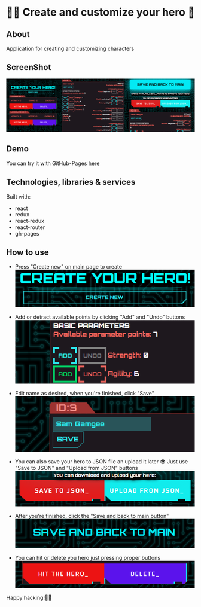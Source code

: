 # 🐱‍💻 Create and customize your hero 🤖

## About

Application for creating and customizing characters

## ScreenShot

![](./screenshots/screenshotMain.png)

## Demo

You can try it with GitHub-Pages
[here](https://foxcaulfield.github.io/create-your-hero/)

## Technologies, libraries & services

Built with:

- react
- redux
- react-redux
- react-router
- gh-pages

## How to use

- Press "Create new" on main page to create
  ![](./screenshots/screenshotCreate.png)

- Add or detract available points by clicking "Add" and "Undo" buttons
  ![](./screenshots/screenshotAdd.png)

- Edit name as desired, when you're finished, click "Save"
  ![](./screenshots/screenshotName.png)

- You can also save your hero to JSON file an upload it later 😎 Just use "Save
  to JSON" and "Upload from JSON" buttons  
  ![](./screenshots/screenshotJSON.png)

- After you're finished, click the "Save and back to main button"
  ![](./screenshots/screenshotBack.png)

- You can hit or delete you hero just pressing proper buttons
  ![](./screenshots/screenshotHit.png)

Happy hacking!🐱‍👤
